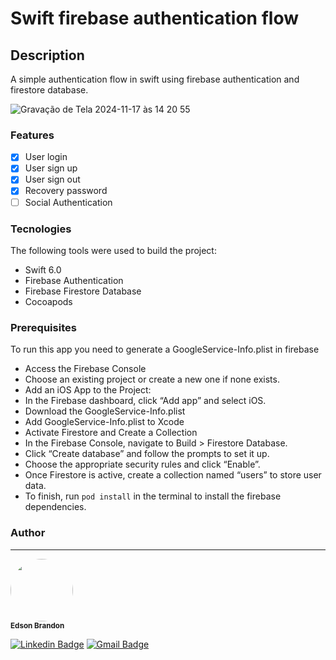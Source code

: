 # Swift firebase authentication flow

## Description
A simple authentication flow in swift using firebase authentication and firestore database.


![Gravação de Tela 2024-11-17 às 14 20 55](https://github.com/user-attachments/assets/fbaafb46-4649-4b8e-8ccb-82680a911746)

### Features

- [x] User login
- [x] User sign up
- [x] User sign out
- [x] Recovery password
- [ ] Social Authentication

### Tecnologies

The following tools were used to build the project:
- Swift 6.0
- Firebase Authentication
- Firebase Firestore Database
- Cocoapods

### Prerequisites

To run this app you need to generate a GoogleService-Info.plist in firebase

- Access the Firebase Console
- Choose an existing project or create a new one if none exists.
- Add an iOS App to the Project:
- In the Firebase dashboard, click “Add app” and select iOS.
- Download the GoogleService-Info.plist
- Add GoogleService-Info.plist to Xcode
- Activate Firestore and Create a Collection
- In the Firebase Console, navigate to Build > Firestore Database.
- Click “Create database” and follow the prompts to set it up.
- Choose the appropriate security rules and click “Enable”.
- Once Firestore is active, create a collection named “users” to store user data.
- To finish, run ```pod install``` in the terminal to install the firebase dependencies.

### Author
---
<img style="border-radius: 50%;" src="https://avatars.githubusercontent.com/u/49498964?v=4" width="100px;" alt=""/>
 <br />
 <sub><b>Edson Brandon</b></sub></a>

[![Linkedin Badge](https://img.shields.io/badge/-Edson-blue?style=flat-square&logo=Linkedin&logoColor=white&link=https://www.linkedin.com/in/edson-brandon/)](https://www.linkedin.com/in/edson-brandon/) 
[![Gmail Badge](https://img.shields.io/badge/-edsonbrandon@gmail.com-c14438?style=flat-square&logo=Gmail&logoColor=white&link=mailto:edsonbrandon@gmail.com)](mailto:edsonbrandon@gmail.com)
